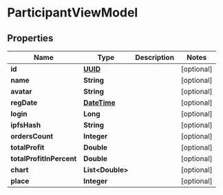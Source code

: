 
# ParticipantViewModel

## Properties
Name | Type | Description | Notes
------------ | ------------- | ------------- | -------------
**id** | [**UUID**](UUID.md) |  |  [optional]
**name** | **String** |  |  [optional]
**avatar** | **String** |  |  [optional]
**regDate** | [**DateTime**](DateTime.md) |  |  [optional]
**login** | **Long** |  |  [optional]
**ipfsHash** | **String** |  |  [optional]
**ordersCount** | **Integer** |  |  [optional]
**totalProfit** | **Double** |  |  [optional]
**totalProfitInPercent** | **Double** |  |  [optional]
**chart** | **List&lt;Double&gt;** |  |  [optional]
**place** | **Integer** |  |  [optional]



